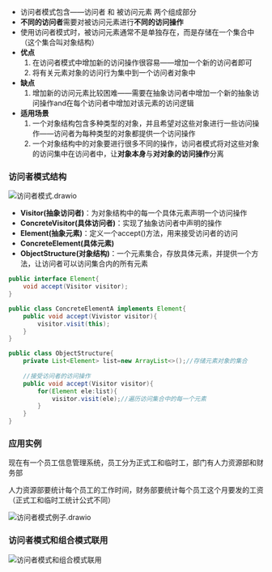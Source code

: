 * 访问者模式包含——访问者 和 被访问元素 两个组成部分
* **不同的访问者**需要对被访问元素进行**不同的访问操作**
* 使用访问者模式时，被访问元素通常不是单独存在，而是存储在一个集合中（这个集合叫对象结构）
* **优点**
  1. 在访问者模式中增加新的访问操作很容易——增加一个新的访问者即可
  2. 将有关元素对象的访问行为集中到一个访问者对象中
* **缺点**
  1. 增加新的访问元素比较困难——需要在抽象访问者中增加一个新的抽象访问操作and在每个访问者中增加对该元素的访问逻辑
* **适用场景**
  1. 一个对象结构包含多种类型的对象，并且希望对这些对象进行一些访问操作——访问者为每种类型的对象都提供一个访问操作
  2. 一个对象结构中的对象要进行很多不同的操作，访问者模式将对这些对象的访问集中在访问者中，让**对象本身**与**对对象的访问操作**分离

### 访问者模式结构

![访问者模式.drawio](访问者模式.drawio.png)

* **Visitor(抽象访问者)**：为对象结构中的每一个具体元素声明一个访问操作
* **ConcreteVisitor(具体访问者)**：实现了抽象访问者中声明的操作
* **Element(抽象元素)**：定义一个accept()方法，用来接受访问者的访问
* **ConcreteElement(具体元素)**
* **ObjectStructure(对象结构)**：一个元素集合，存放具体元素，并提供一个方法，让访问者可以访问集合内的所有元素

```java
public interface Element{
    void accept(Visitor visitor);
}

public class ConcreteElementA implements Element{
    public void accept(Vivistor visitor){
        visitor.visit(this);
    }
}

public class ObjectStructure{
    private List<Element> list=new ArrayList<>();//存储元素对象的集合
    
    //接受访问者的访问操作
    public void accept(Visitor visitor){
        for(Element ele:list){
            visitor.visit(ele);//遍历访问集合中的每一个元素
        }
    }
}
```







### 应用实例

现在有一个员工信息管理系统，员工分为正式工和临时工，部门有人力资源部和财务部

人力资源部要统计每个员工的工作时间，财务部要统计每个员工这个月要发的工资（正式工和临时工统计公式不同）

![访问者模式例子.drawio](访问者模式例子.drawio.png)





### 访问者模式和组合模式联用

![访问者模式和组合模式联用](访问者模式和组合模式联用.png)

